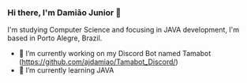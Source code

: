 ### Hi there, I'm Damião Junior 👋

I'm studying Computer Science and focusing in JAVA development, I'm based in Porto Alegre, Brazil.


- 🔭 I’m currently working on my Discord Bot named Tamabot (https://github.com/ajdamiao/Tamabot_Discord/)
- 🌱 I’m currently learning JAVA
